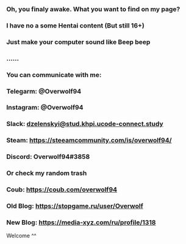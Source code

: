 ### Oh, you finaly awake. What you want to find on my page?
### I have no a some Hentai content (But still 16+)
### Just make your computer sound like Beep beep 
###  ......
### You can communicate with me:
### Telegarm: @Overwolf94 
### Instagram: @Overwolf94 
### Slack: dzelenskyi@stud.khpi.ucode-connect.study
### Steam: https://steeamcommunity.com/is/overwolf94/
### Discord: Overwolf94#3858

### Or check my random trash
### Coub: https://coub.com/overwolf94
### Old Blog: https://stopgame.ru/user/Overwolf
### New Blog: https://media-xyz.com/ru/profile/1318
 Welcome ^^

<!--
**Overwolf-live/Overwolf-live** is a ✨ _special_ ✨ repository because its `README.md` (this file) appears on your GitHub profile.


